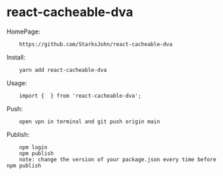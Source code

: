 # react-cacheable-dva


HomePage:

        https://github.com/StarksJohn/react-cacheable-dva

Install:

        yarn add react-cacheable-dva

Usage:

        import {  } from 'react-cacheable-dva';

Push:

        open vpn in terminal and git push origin main

Publish:
    
        npm login
        npm publish
        note: change the version of your package.json every time before npm publish
